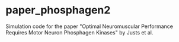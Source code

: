 # paper_phosphagen2
Simulation code for the paper "Optimal Neuromuscular Performance Requires Motor Neuron Phosphagen Kinases" by Justs et al.
